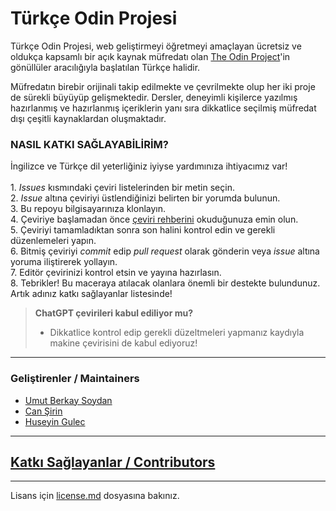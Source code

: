 # Türkçe Odin Projesi
Türkçe Odin Projesi, web geliştirmeyi öğretmeyi amaçlayan ücretsiz ve oldukça kapsamlı bir açık kaynak müfredatı olan [The Odin Project](https://www.theodinproject.com/)'in gönüllüler aracılığıyla başlatılan Türkçe halidir.

Müfredatın birebir orijinali takip edilmekte ve çevrilmekte olup her iki proje de sürekli büyüyüp gelişmektedir. Dersler, deneyimli kişilerce yazılmış hazırlanmış ve hazırlanmış içeriklerin yanı sıra dikkatlice seçilmiş müfredat dışı çeşitli kaynaklardan oluşmaktadır.     

### NASIL KATKI SAĞLAYABİLİRİM? 
İngilizce ve Türkçe dil yeterliğiniz iyiyse yardımınıza ihtiyacımız var! <br/> <br/>
	1. _Issues_ kısmındaki çeviri listelerinden bir metin seçin. <br/>
	2. _Issue_ altına çeviriyi üstlendiğinizi belirten bir yorumda bulunun. <br/>
	3. Bu repoyu bilgisayarınıza klonlayın. <br/>
	4. Çeviriye başlamadan önce [çeviri rehberini](https://github.com/kamp-us/turkce-odin-project/issues/28) okuduğunuza emin olun.<br/> 
	5. Çeviriyi tamamladıktan sonra son halini kontrol edin ve gerekli düzenlemeleri yapın. <br/>
	6. Bitmiş çeviriyi _commit_ edip _pull request_ olarak gönderin veya _issue_ altına yoruma iliştirerek yollayın. <br/>
	7. Editör çevirinizi kontrol etsin ve yayına hazırlasın. <br/>
	8. Tebrikler! Bu maceraya atılacak olanlara önemli bir destekte bulundunuz. Artık adınız katkı sağlayanlar listesinde! <br/>
	


> **ChatGPT çevirileri kabul ediliyor mu?**
> 	 - Dikkatlice kontrol edip gerekli düzeltmeleri yapmanız kaydıyla makine çevirisini de kabul ediyoruz!


---


### Geliştirenler / Maintainers

- [Umut Berkay Soydan](https://github.com/ubsoydan) <br/>
- [Can Şirin](https://github.com/cansirin)
- [Huseyin Gulec](https://github.com/huseyingulec)

---

## [Katkı Sağlayanlar / Contributors](https://github.com/kamp-us/turkce-odin-project/graphs/contributors)

---
Lisans için [license.md](https://github.com/kamp-us/turkce-odin-project/blob/main/license.md) dosyasına bakınız.
